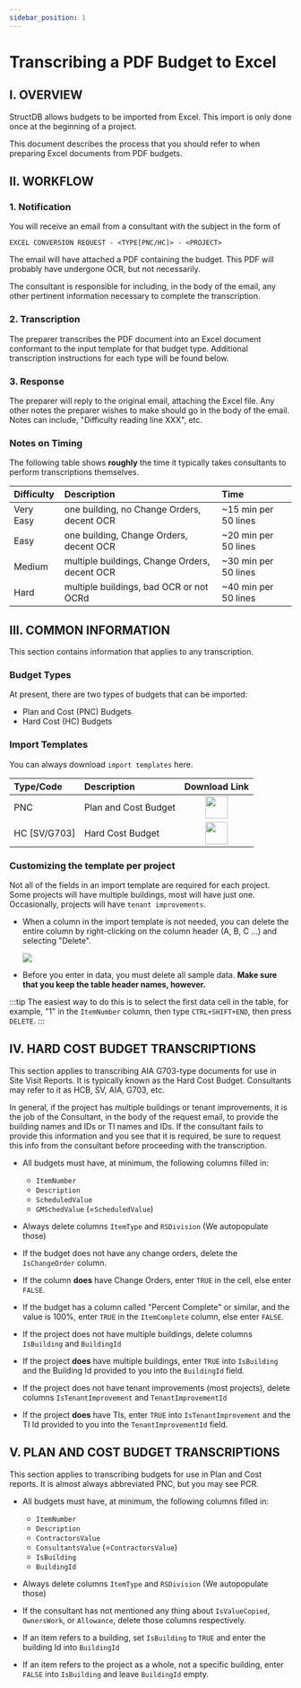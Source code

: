```yaml
---
sidebar_position: 1
---
```


# Transcribing a PDF Budget to Excel

## I. OVERVIEW

StructDB allows budgets to be imported from Excel. This import is only done once at the beginning of a project.

This document describes the process that you should refer to when preparing Excel documents from PDF budgets.
<br/>

## II. WORKFLOW

### 1. Notification

You will receive an email from a consultant with the subject in the form of

`EXCEL CONVERSION REQUEST - <TYPE[PNC/HC]> - <PROJECT>`

The email will have attached a PDF containing the budget. This PDF will probably have undergone OCR, but not necessarily.

The consultant is responsible for including, in the body of the email, any other pertinent information necessary to complete the transcription.

### 2. Transcription

The preparer transcribes the PDF document into an Excel document conformant to the input template for that budget type. Additional transcription instructions for each type will be found below.

### 3. Response

The preparer will reply to the original email, attaching the Excel file. Any other notes the preparer wishes to make should go in the body of the email. Notes can include, "Difficulty reading line XXX", etc.

### Notes on Timing

The following table shows **roughly** the time it typically takes consultants to perform transcriptions themselves.

| Difficulty | Description                                   | Time                 |
| :--------- | :-------------------------------------------- | :------------------- |
| Very Easy  | one building, no Change Orders, decent OCR    | ~15 min per 50 lines |
| Easy       | one building, Change Orders, decent OCR       | ~20 min per 50 lines |
| Medium     | multiple buildings, Change Orders, decent OCR | ~30 min per 50 lines |
| Hard       | multiple buildings, bad OCR or not OCRd       | ~40 min per 50 lines |

## III. COMMON INFORMATION

This section contains information that applies to any transcription.

### Budget Types

At present, there are two types of budgets that can be imported:

-   Plan and Cost (PNC) Budgets
-   Hard Cost (HC) Budgets

### Import Templates

You can always download `import templates` here.

| Type/Code    | Description          |                                                  Download Link                                                  |
| :----------- | :------------------- | :-------------------------------------------------------------------------------------------------------------: |
| PNC          | Plan and Cost Budget | <a href="/excel/import-template-pnc.xlsx" download><img src="/img/dataentry/xlsx-icon.png" height="40px"/></a>  |
| HC [SV/G703] | Hard Cost Budget     | <a href="/excel/import-template-g703.xlsx" download><img src="/img/dataentry/xlsx-icon.png" height="40px"/></a> |

### Customizing the template per project

Not all of the fields in an import template are required for each project. Some projects will have multiple buildings, most will have just one. Occasionally, projects will have `tenant improvements`.

-   When a column in the import template is not needed, you can delete the entire column by right-clicking on the column header (A, B, C ...) and selecting "Delete".

    <img src="/img/dataentry/delete-column.png"/>

-   Before you enter in data, you must delete all sample data. **Make sure that you keep the table header names, however.**

:::tip
The easiest way to do this is to select the first data cell in the table, for example, "1" in the `ItemNumber` column, then type `CTRL+SHIFT+END`, then press `DELETE`.
:::

## IV. HARD COST BUDGET TRANSCRIPTIONS

This section applies to transcribing AIA G703-type documents for use in Site Visit Reports. It is typically known as the Hard Cost Budget. Consultants may refer to it as HCB, SV, AIA, G703, etc.

In general, if the project has multiple buildings or tenant improvements, it is the job of the Consultant, in the body of the request email, to provide the building names and IDs or TI names and IDs.
If the consultant fails to provide this information and you see that it is required, be sure to request this info from the consultant before proceeding with the transcription.

-   All budgets must have, at minimum, the following columns filled in:

    -   `ItemNumber`
    -   `Description`
    -   `ScheduledValue`
    -   `GMSchedValue` (=`ScheduledValue`)

-   Always delete columns `ItemType` and `RSDivision` (We autopopulate those)
-   If the budget does not have any change orders, delete the `IsChangeOrder` column.
-   If the column **does** have Change Orders, enter `TRUE` in the cell, else enter `FALSE`.
-   If the budget has a column called "Percent Complete" or similar, and the value is 100%, enter `TRUE` in the `ItemComplete` column, else enter `FALSE`.
-   If the project does not have multiple buildings, delete columns `IsBuilding` and `BuildingId`
-   If the project **does** have multiple buildings, enter `TRUE` into `IsBuilding` and the Building Id provided to you into the `BuildingId` field.
-   If the project does not have tenant improvements (most projects), delete columns `IsTenantImprovement` and `TenantImprovementId`
-   If the project **does** have TIs, enter `TRUE` into `IsTenantImprovement` and the TI Id provided to you into the `TenantImprovementId` field.

## V. PLAN AND COST BUDGET TRANSCRIPTIONS

This section applies to transcribing budgets for use in Plan and Cost reports. It is almost always abbreviated PNC, but you may see PCR.

-   All budgets must have, at minimum, the following columns filled in:

    -   `ItemNumber`
    -   `Description`
    -   `ContractorsValue`
    -   `ConsultantsValue` (=`ContractorsValue`)
    -   `IsBuilding`
    -   `BuildingId`

-   Always delete columns `ItemType` and `RSDivision` (We autopopulate those)
-   If the consultant has not mentioned any thing about `IsValueCopied`, `OwnersWork`, or `Allowance`, delete those columns respectively.
-   If an item refers to a building, set `IsBuilding` to `TRUE` and enter the building Id into `BuildingId`
-   If an item refers to the project as a whole, not a specific building, enter `FALSE` into `IsBuilding` and leave `BuildingId` empty.
